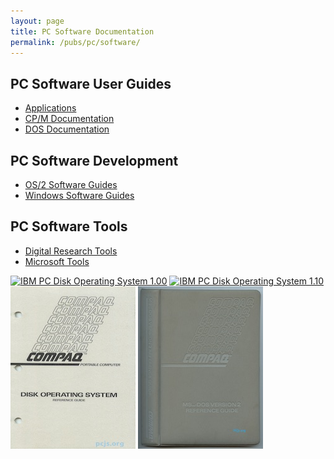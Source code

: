 ```yaml
---
layout: page
title: PC Software Documentation
permalink: /pubs/pc/software/
---
```


PC Software User Guides
-----------------------

* [Applications](apps/)
* [CP/M Documentation](cpm/)
* [DOS Documentation](dos/)

PC Software Development
-----------------------

* [OS/2 Software Guides](os2/)
* [Windows Software Guides](windows/)

PC Software Tools
-----------------

* [Digital Research Tools](tools/dresearch/)
* [Microsoft Tools](tools/microsoft/)

[<img src="/pubs/images/PCDOS100-thumb.jpg" width="200" height="260" alt="IBM PC Disk Operating System 1.00"/>](dos/ibm/1.00/)
[<img src="/pubs/images/PCDOS110-thumb.jpg" width="200" height="260" alt="IBM PC Disk Operating System 1.10"/>](dos/ibm/1.10/)
[<img src="/pubs/images/COMPAQ_MS-DOS_Reference_Guide-1982-12-thumb.jpg" width="200" height="260" alt="COMPAQ MS-DOS 1.10 Reference Guide (December 1982)"/>](dos/compaq/1.10/)
[<img src="/pubs/images/COMPAQ_MS-DOS_Version_2_Reference_Guide-1984-10-thumb.jpg" width="200" height="260" alt="COMPAQ MS-DOS Version 2 Reference Guide (October 1984)"/>](dos/compaq/2.xx/)
